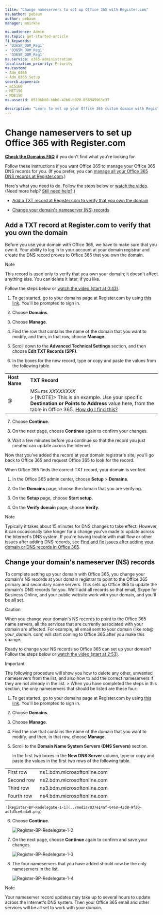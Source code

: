 ```yaml
---
title: "Change nameservers to set up Office 365 with Register.com"
ms.author: pebaum
author: pebaum
manager: mnirkhe

ms.audience: Admin
ms.topic: get-started-article
f1_keywords:
- 'O365P_DOM_Reg1'
- 'O365M_DOM_Reg1'
- 'O365E_DOM_Reg1'
ms.service: o365-administration
localization_priority: Priority
ms.custom:
- Adm_O365
- Adm_O365_Setup
search.appverid:
- BCS160
- MET150
- MOE150
ms.assetid: 65196b80-bbb6-42b6-b920-058349963c37

description: "Learn to set up your Office 365 custom domain with Register.com if you want Office 365 to manage your DNS records. "
---
```


# Change nameservers to set up Office 365 with Register.com

 **[Check the Domains FAQ](../setup/domains-faq.md)** if you don't find what you're looking for. 
  
Follow these instructions if you want Office 365 to manage your Office 365 DNS records for you. (If you prefer, you can [manage all your Office 365 DNS records at Register.com](create-dns-records-at-register-com.md).)
  
Here's what you need to do. Follow the steps below or [watch the video](https://support.office.com/en-us/article/Video-Change-nameservers-to-set-up-Office-365-with-Register-com-eeb5935f-52bf-4f8d-8cc5-8d6899b07d4b?ui=en-US&amp;rs=en-US&amp;ad=US). (Need more help? [Still need help?](change-nameservers-at-register-com.md#BKMK_NeedHelp).)
  
- [Add a TXT record at Register.com to verify that you own the domain](change-nameservers-at-register-com.md#BKMK_verify)
    
- [Change your domain's nameserver (NS) records](change-nameservers-at-register-com.md#BKMK_nameservers)
    
## Add a TXT record at Register.com to verify that you own the domain
<a name="BKMK_verify"> </a>

Before you use your domain with Office 365, we have to make sure that you own it. Your ability to log in to your account at your domain registrar and create the DNS record proves to Office 365 that you own the domain.
  
> [!NOTE]
> This record is used only to verify that you own your domain; it doesn't affect anything else. You can delete it later, if you like. 
  
Follow the steps below or [watch the video (start at 0:43)](https://support.office.com/en-us/article/Video-Change-nameservers-to-set-up-Office-365-with-Register-com-eeb5935f-52bf-4f8d-8cc5-8d6899b07d4b?ui=en-US&amp;rs=en-US&amp;ad=US).
  
1. To get started, go to your domains page at Register.com by using [this link](https://www.register.com/myaccount/). You'll be prompted to sign in.
    
2. Choose **Domains**.
    
3. Choose **Manage**.
    
4. Find the row that contains the name of the domain that you want to modify, and then, in that row, choose **Manage**.
    
5. Scroll down to the **Advanced Technical Settings** section, and then choose **Edit TXT Records (SPF)**.
    
6. In the boxes for the new record, type or copy and paste the values from the following table.
    
|||
|:-----|:-----|
|**Host Name** <br/> |**TXT Record** <br/> |
|@  <br/> |MS=ms *XXXXXXXX*  <br/> > [!NOTE]> This is an example. Use your specific **Destination or Points to Address** value here, from the table in Office 365. [How do I find this?](../get-help-with-domains/information-for-dns-records.md)          |
   
7. Choose **Continue**.
    
8. On the next page, choose **Continue** again to confirm your changes. 
    
9. Wait a few minutes before you continue so that the record you just created can update across the Internet.
    
Now that you've added the record at your domain registrar's site, you'll go back to Office 365 and request Office 365 to look for the record.
  
When Office 365 finds the correct TXT record, your domain is verified.
  
1. In the Office 365 admin center, choose **Setup** \> **Domains**.
    
2. On the **Domains** page, choose the domain that you are verifying. 
    
3. On the **Setup** page, choose **Start setup**.
    
4. On the **Verify domain** page, choose **Verify**.
    
> [!NOTE]
> Typically it takes about 15 minutes for DNS changes to take effect. However, it can occasionally take longer for a change you've made to update across the Internet's DNS system. If you're having trouble with mail flow or other issues after adding DNS records, see [Find and fix issues after adding your domain or DNS records in Office 365](../get-help-with-domains/find-and-fix-issues.md). 
  
## Change your domain's nameserver (NS) records
<a name="BKMK_nameservers"> </a>

To complete setting up your domain with Office 365, you change your domain's NS records at your domain registrar to point to the Office 365 primary and secondary name servers. This sets up Office 365 to update the domain's DNS records for you. We'll add all records so that email, Skype for Business Online, and your public website work with your domain, and you'll be all set.
  
> [!CAUTION]
> When you change your domain's NS records to point to the Office 365 name servers, all the services that are currently associated with your domain are affected. For example, all email sent to your domain (like rob@ *your_domain.*  com) will start coming to Office 365 after you make this change. 
  
Ready to change your NS records so Office 365 can set up your domain? Follow the steps below or [watch the video (start at 2:53)](https://support.office.com/en-us/article/Video-Change-nameservers-to-set-up-Office-365-with-Register-com-eeb5935f-52bf-4f8d-8cc5-8d6899b07d4b?ui=en-US&amp;rs=en-US&amp;ad=US).
  
> [!IMPORTANT]
> The following procedure will show you how to delete any other, unwanted nameservers from the list, and also how to add the correct nameservers if they are not already in the list. > When you have completed the steps in this section, the only nameservers that should be listed are these four: 
  
1. To get started, go to your domains page at Register.com by using [this link](https://www.register.com/myaccount/). You'll be prompted to sign in.
    
2. Choose **Domains**.
    
3. Choose **Manage**.
    
4. Find the row that contains the name of the domain that you want to modify; and then, in that row, choose **Manage**.
    
5. Scroll to the **Domain Name System Servers (DNS Servers)** section. 
    
    In the first two boxes in the **New DNS Server** column, type or copy and paste the values in the first two rows of the following table. 
    
|||
|:-----|:-----|
|First row  <br/> |ns1.bdm.microsoftonline.com  <br/> |
|Second row  <br/> |ns2.bdm.microsoftonline.com  <br/> |
|Third row  <br/> |ns3.bdm.microsoftonline.com  <br/> |
|Fourth row  <br/> |ns4.bdm.microsoftonline.com  <br/> |
   
    ![Register-BP-Redelegate-1-1](../media/037e14af-0468-42d8-9fa0-adfd3ce6ada6.png)
  
6. Choose **Continue**.
    
    ![Register-BP-Redelegate-1-2](../media/4227a889-e8bf-4be5-a8b8-798d166e04a5.png)
  
7. On the next page, choose **Continue** again to confirm and save your changes. 
    
    ![Register-BP-Redelegate-1-3](../media/929413a5-bfff-4e8a-8e96-18d0f1d10bbe.png)
  
8. The four nameservers that you have added should now be the only nameservers in the list.
    
    ![Register-BP-Redelegate-1-4](../media/5618e0a2-ef28-4795-b2d3-2f8df9f4077b.png)
  
> [!NOTE]
> Your nameserver record updates may take up to several hours to update across the Internet's DNS system. Then your Office 365 email and other services will be all set to work with your domain. 
